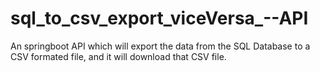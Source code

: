 # sql_to_csv_export_viceVersa_--API
An springboot API which will export the data from the SQL Database to a CSV formated file, and it will download that CSV file.
